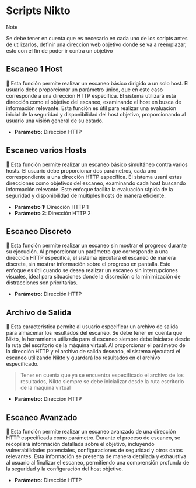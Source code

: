 # Scripts Nikto

> [!NOTE]
> Se debe tener en cuenta que es necesario en cada uno de
> los scripts antes de utilizarlos, definir una direccion
> web objetivo donde se va a reemplazar, esto con el fin
> de poder ir contra un objetivo

## Escaneo 1 Host

 Esta función permite realizar un escaneo básico dirigido a un solo host. El usuario debe proporcionar un parámetro único, que en este caso corresponde a una dirección HTTP específica. El sistema utilizará esta dirección como el objetivo del escaneo, examinando el host en busca de información relevante. Esta función es útil para realizar una evaluación inicial de la seguridad y disponibilidad del host objetivo, proporcionando al usuario una visión general de su estado.

-   **Parámetro:** Dirección HTTP

## Escaneo varios Hosts

 Esta función permite realizar un escaneo básico simultáneo contra varios hosts. El usuario debe proporcionar dos parámetros, cada uno correspondiente a una dirección HTTP específica. El sistema usará estas direcciones como objetivos del escaneo, examinando cada host buscando información relevante. Este enfoque facilita la evaluación rápida de la seguridad y disponibilidad de múltiples hosts de manera eficiente.

-   **Parámetro 1:** Dirección HTTP 1
-   **Parámetro 2:** Dirección HTTP 2

## Escaneo Discreto

 Esta función permite realizar un escaneo sin mostrar el progreso durante su ejecución. Al proporcionar un parámetro que corresponde a una dirección HTTP específica, el sistema ejecutará el escaneo de manera discreta, sin mostrar información sobre el progreso en pantalla. Este enfoque es útil cuando se desea realizar un escaneo sin interrupciones visuales, ideal para situaciones donde la discreción o la minimización de distracciones son prioritarias.

-   **Parámetro:** Dirección HTTP

## Archivo de Salida

 Esta característica permite al usuario especificar un archivo de salida para almacenar los resultados del escaneo. Se debe tener en cuenta que Nikto, la herramienta utilizada para el escaneo siempre debe iniciarse desde la ruta del escritorio de la máquina virtual. Al proporcionar el parámetro de la dirección HTTP y el archivo de salida deseado, el sistema ejecutará el escaneo utilizando Nikto y guardará los resultados en el archivo especificado.

> Tener en cuenta que ya se encuentra especificado el archivo de los resultados, Nikto siempre se debe inicializar desde la ruta escritorio de la maquina virtual

-   **Parámetro:** Dirección HTTP

## Escaneo Avanzado

 Esta función permite realizar un escaneo avanzado de una dirección HTTP especificada como parámetro. Durante el proceso de escaneo, se recopilará información detallada sobre el objetivo, incluyendo vulnerabilidades potenciales, configuraciones de seguridad y otros datos relevantes. Esta información se presenta de manera detallada y exhaustiva al usuario al finalizar el escaneo, permitiendo una comprensión profunda de la seguridad y la configuración del host objetivo.

-   **Parámetro:** Dirección HTTP
